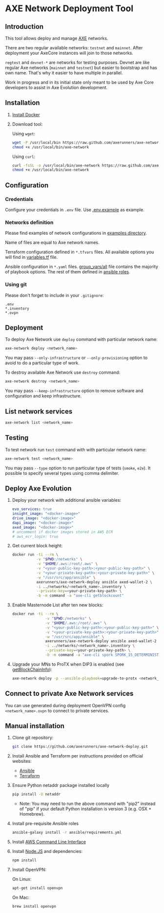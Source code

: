 # AXE Network Deployment Tool

## Introduction

This tool allows deploy and manage [AXE](https://github.com/AXErunners/axe) networks.

There are two regular available networks: `testnet` and `mainnet`.
After deployment your AxeCore instances will join to those networks.

`regtest` and `devnet-*` are networks for testing purposes.
Devnet are like regular Axe networks (`mainnet` and `testnet`)
but easier to bootstrap and has own name. That's why it easier to have multiple in parallel.  

Work in progress and in its initial state only meant to be used by Axe Core
developers to assist in Axe Evolution development.

## Installation

1. [Install Docker](https://docs.docker.com/install/)
2. Download tool:

    Using `wget`:

    ```bash
    wget -P /usr/local/bin https://raw.github.com/axerunners/axe-network-deploy/master/bin/axe-network && \
    chmod +x /usr/local/bin/axe-network
    ```

    Using `curl`:

    ```bash
    curl -fsSL -o /usr/local/bin/axe-network https://raw.github.com/axerunners/axe-network-deploy/master/bin/axe-network && \
    chmod +x /usr/local/bin/axe-network
    ```


## Configuration

### Credentials

Configure your credentials in `.env` file.
Use [.env.example](https://github.com/axerunners/axe-network-deploy/blob/master/examples/.env.example) as example.

### Networks definition

Please find examples of network configurations
in [examples directory](https://github.com/axerunners/axe-network-deploy/tree/master/examples/).

Name of files are equal to Axe network names.

Terraform configuration defined in `*.tfvars` files.
All available options you will find
in [variables.tf](https://github.com/axerunners/axe-network-deploy/blob/master/terraform/aws/variables.tf) file.

Ansible configuration in `*.yaml` files.
[group_vars/all](https://github.com/axerunners/axe-network-deploy/blob/master/ansible/group_vars/all)
file contains the majority of playbook options.
The rest of them defined in [ansible roles](https://github.com/axerunners/axe-network-deploy/tree/master/ansible/roles).

### Using git

Please don't forget to include in your `.gitignore`:
```
.env
*.inventory
*.ovpn
```

## Deployment

To deploy Axe Network use `deploy` command with particular network name:

```bash
axe-network deploy <network_name>
```

You may pass `--only-infrastructure` or `--only-provisioning` option to avoid to do a particular type of work.

To destroy available Axe Network use `destroy` command:

```bash
axe-network destroy <network_name>
```

You may pass `--keep-infrastructure` option to remove software and configuration and keep infrastructure.

## List network services

```bash
axe-network list <network_name>
```

## Testing

To test network run `test` command with with particular network name:

```bash
axe-network test <network_name>
```

You may pass `--type` option to run particular type of tests (`smoke`, `e2e`).
It possible to specify several types using comma delimiter.

## Deploy Axe Evolution

1. Deploy your network with additional ansible variables:

    ```yaml
    evo_services: true
    insight_image: "<docker-image>"
    drive_image: "<docker-image>"
    dapi_image: "<docker-image>"
    axed_image: "<docker-image>"
    # uncomment if docker images stored in AWS ECR
    # aws_ecr_login: true
    ```

2. Get current block height:

    ```bash
    docker run -ti --rm \
               -v "$PWD:/networks" \
               -v "$HOME/.aws:/root/.aws" \
               -v "<your-public-key-path>:<your-public-key-path>" \
               -v "<your-private-key-path>:<your-private-key-path>" \
               -w "/usr/src/app/ansible" \
               axerunners/axe-network-deploy ansible axed-wallet-2 \
               -i ../networks/<network_name>.inventory \
               --private-key=<your-private-key-path> \
               -b -m command -a "axe-cli getblockcount"
    ```


3. Enable Masternode List after ten new blocks:

    ```bash
    docker run -ti --rm \
                   -v "$PWD:/networks" \
                   -v "$HOME/.aws:/root/.aws" \
                   -v "<your-public-key-path>:<your-public-key-path>" \
                   -v "<your-private-key-path>:<your-private-key-path>" \
                   -w "/usr/src/app/ansible" \
                   axerunners/axe-network-deploy ansible axed-wallet-2 \
                   -i ../networks/<network_name>.inventory \
                   --private-key=<your-private-key-path> \
                   -b -m command -a "axe-cli spork SPORK_15_DETERMINISTIC_MNS_ENABLED <current_block_height+10>"
    ```

4. Upgrade your MNs to ProTX when DIP3 is enabled
  (see [getBlockChainInfo](https://axe-docs.github.io/en/developer-reference#getblockchaininfo)):

   ```bash
   axe-network deploy -p --ansible-playbook=upgrade-to-protx <network_name>
   ```

## Connect to private Axe Network services

You can use generated during deployment OpenVPN config `<network_name>.ovpn` to connect to private services.

## Manual installation

1. Clone git repository:

    ```bash
    git clone https://github.com/axerunners/axe-network-deploy.git
    ```

2. Install Ansible and Terraform per instructions provided on official websites:

    * [Ansible](https://docs.ansible.com/ansible/latest/installation_guide/intro_installation.html)
    * [Terraform](https://www.terraform.io/intro/getting-started/install.html)

3. Ensure Python netaddr package installed locally

    ```bash
    pip install -U netaddr
    ```

    * Note: You may need to run the above command with "pip2" instead of "pip" if
      your default Python installation is version 3 (e.g. OSX + Homebrew).

4. Install pre-requisite Ansible roles

    ```bash
    ansible-galaxy install -r ansible/requirements.yml
    ```

5. Install [AWS Command Line Interface](https://docs.aws.amazon.com/cli/latest/userguide/installing.html)


6. Install [Node.JS](https://nodejs.org/en/download/) and dependencies:

    ```bash
    npm install
    ```

7. Install OpenVPN:

    On Linux:
    ```bash
    apt-get install openvpn
    ```

    On Mac:
    ```bash
    brew install openvpn
    ```
